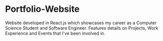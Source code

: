 # Portfolio-Website

Website developed in React.js which showcases my career as a Computer Science Student and Software Engineer. Features details on Projects, Work Experience and Events that I've been involved in.
